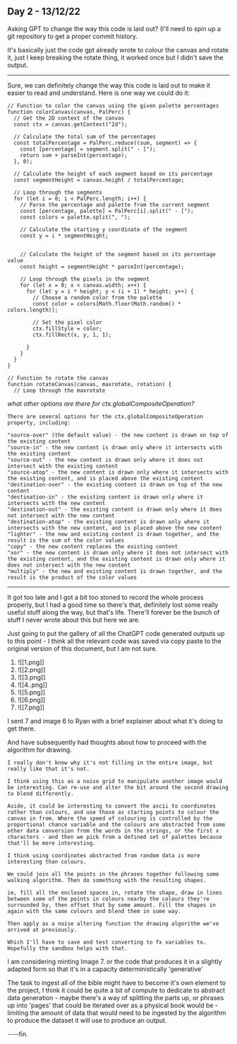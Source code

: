 ## Day 2 - 13/12/22

Asking GPT to change the way this code is laid out? (I'll need to spin up a git repository to get a proper commit history.

It's basically just the code gpt already wrote to colour the canvas and rotate it, just I keep breaking the rotate thing, it worked once but I didn't save the output.

---

Sure, we can definitely change the way this code is laid out to make it easier to read and understand. Here is one way we could do it:

	// Function to color the canvas using the given palette percentages
	function colorCanvas(canvas, PalPerc) {
	  // Get the 2D context of the canvas
	  const ctx = canvas.getContext("2d");
	
	  // Calculate the total sum of the percentages
	  const totalPercentage = PalPerc.reduce((sum, segment) => {
	    const [percentage] = segment.split(" - [");
	    return sum + parseInt(percentage);
	  }, 0);
	
	  // Calculate the height of each segment based on its percentage
	  const segmentHeight = canvas.height / totalPercentage;
	
	  // Loop through the segments
	  for (let i = 0; i < PalPerc.length; i++) {
	    // Parse the percentage and palette from the current segment
	    const [percentage, palette] = PalPerc[i].split(" - [");
	    const colors = palette.split(", ");
	
	    // Calculate the starting y coordinate of the segment
	    const y = i * segmentHeight;
	
	
	    // Calculate the height of the segment based on its percentage value
	    const height = segmentHeight * parseInt(percentage);
	
	    // Loop through the pixels in the segment
	    for (let x = 0; x < canvas.width; x++) {
	      for (let y = i * height; y < (i + 1) * height; y++) {
	        // Choose a random color from the palette
	        const color = colors[Math.floor(Math.random() * colors.length)];
	
	        // Set the pixel color
	        ctx.fillStyle = color;
	        ctx.fillRect(x, y, 1, 1);
	        
	      }
	    }
	  } 
	}
	
	// Function to rotate the canvas
	function rotateCanvas(canvas, maxrotate, rotation) {
	  // Loop through the maxrotate
	


*what other options are there for ctx.globalCompositeOperation?*

	There are several options for the ctx.globalCompositeOperation property, including:
	
	"source-over" (the default value) - the new content is drawn on top of the existing content
	"source-in" - the new content is drawn only where it intersects with the existing content
	"source-out" - the new content is drawn only where it does not intersect with the existing content
	"source-atop" - the new content is drawn only where it intersects with the existing content, and is placed above the existing content
	"destination-over" - the existing content is drawn on top of the new content
	"destination-in" - the existing content is drawn only where it intersects with the new content
	"destination-out" - the existing content is drawn only where it does not intersect with the new content
	"destination-atop" - the existing content is drawn only where it intersects with the new content, and is placed above the new content
	"lighter" - the new and existing content is drawn together, and the result is the sum of the color values
	"copy" - the new content replaces the existing content
	"xor" - the new content is drawn only where it does not intersect with the existing content, and the existing content is drawn only where it does not intersect with the new content
	"multiply" - the new and existing content is drawn together, and the result is the product of the color values


----

It got too late and I got a bit too stoned to record the whole process properly, but I had a good time so there's that, definitely lost some really useful stuff along the way, but that's life.
There'll forever be the bunch of stuff I never wrote about this but here we are.

Just going to put the gallery of all the ChatGPT code generated outputs up to this point - I think all the relevant code was saved via copy paste to the original version of this document, but I am not sure.

1. ![[1.png]]
2. ![[2.png]]
3. ![[3.png]]
4. ![[4..png]]
5. ![[5.png]]
6. ![[6.png]]
7. ![[7.png]]

I sent 7 and image 6 to Ryan with a brief explainer about what it's doing to get there.

And have subsequently had thoughts about how to proceed with the algorithm for drawing.

	I really don't know why it's not filling in the entire image, but really like that it's not.
	
	I think using this as a noise grid to manipulate another image would be interesting. Can re-use and alter the bit around the second drawing to blend differently.
	
	Aside, it could be interesting to convert the ascii to coordinates rather than colours, and use those as starting points to colour the canvas in from. Where the speed of colouring is controlled by the proportional chance variable and the colours are abstracted from some other data conversion from the words in the strings, or the first x characters - and then we pick from a defined set of palettes because that'll be more interesting.
	
	I think using coordinates abstracted from random data is more interesting than colours. 
	
	We could join all the points in the phrases together following some walking algorithm. Then do something with the resulting shapes.
	
	ie, fill all the enclosed spaces in, rotate the shape, draw in lines between some of the points in colours nearby the colours they're surrounded by, then offset that by some amount. Fill the shapes in again with the same colours and blend them in some way. 
	
	Then apply as a noise altering function the drawing algorithm we've arrived at previously.
	
	Which I'll have to save and test converting to fx variables to. Hopefully the sandbox helps with that.

I am considering minting Image 7. or the code that produces it in a slightly adapted form so that it's in a capacity deterministically 'generative'

The task to ingest all of the bible might have to become it's own element to the project, I think it could be quite a bit of compute to dedicate to abstract data generation - maybe there's a way of splitting the parts up, or phrases up into 'pages' that could be iterated over as a physical book would be - limiting the amount of data that would need to be ingested by the algorithm to produce the dataset it will use to produce an output.

----fin.